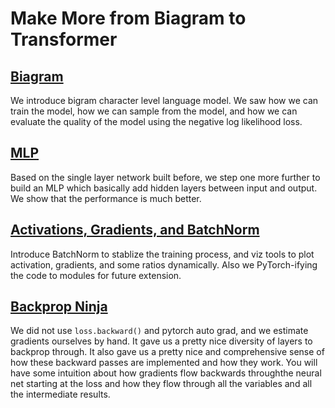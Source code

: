 # Make More from Biagram to Transformer

## [Biagram](./01-Biagram.md)
We introduce bigram character level language model. We saw how we can train the model, how we can sample from the model, and how we can evaluate the quality of the model using the negative log likelihood loss.

## [MLP](./02-MLP.md)
Based on the single layer network built before, we step one more further to build an MLP which basically add hidden layers between input and output. We show that the performance is much better.

## [Activations, Gradients, and BatchNorm](./03-Activations%20Gradients%20and%20BatchNorm.md)
Introduce BatchNorm to stablize the training process, and viz tools to plot activation, gradients, and some ratios dynamically. Also we PyTorch-ifying the code to modules for future extension.

## [Backprop Ninja](./04-Backprop%20Ninja.md)
We did not use `loss.backward()` and pytorch auto grad, and we estimate gradients ourselves by hand. It gave us a pretty nice diversity of layers to backprop through. It also gave us a pretty nice and comprehensive sense of how these backward passes are implemented and how they work. You will have some intuition about how gradients flow backwards throughthe neural net starting at the loss and how they flow through all the variables and all the intermediate results.